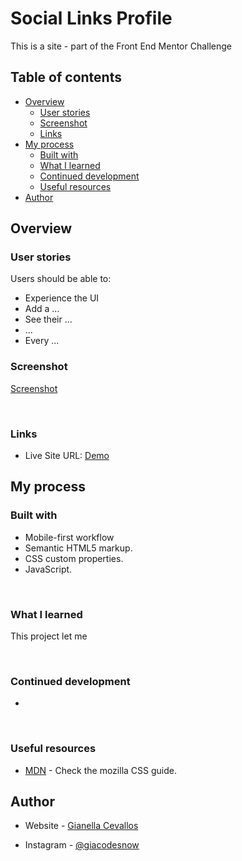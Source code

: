 # Social Links Profile

This is a site - part of the Front End Mentor Challenge

## Table of contents

- [Overview](#overview)
  - [User stories](#user-stories)
  - [Screenshot](#screenshot)
  - [Links](#links)
- [My process](#my-process)
  - [Built with](#built-with)
  - [What I learned](#what-i-learned)
  - [Continued development](#continued-development)
  - [Useful resources](#useful-resources)
- [Author](#author)

## Overview

### User stories

Users should be able to:

- Experience the UI 
- Add a ...
- See their ...
- ...
- Every ...
### Screenshot

[Screenshot](/images/..)

<br>

### Links


- Live Site URL: [Demo](/images/...)

## My process

### Built with

- Mobile-first workflow
- Semantic HTML5 markup.
- CSS custom properties.
- JavaScript.

 <br>

### What I learned

This project let me 

<br>

### Continued development

- 

<br>

### Useful resources

- [MDN](https://developer.mozilla.org/en-US/docs/Web/CSS) - Check the mozilla CSS guide.



## Author


- Website - [Gianella Cevallos](https://gianellin.github.io/portfolio_website/)

- Instagram - [@giacodesnow](https://www.instagram.com/giacodesnow/)